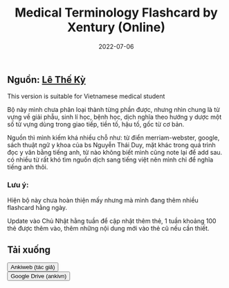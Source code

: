 ﻿---
title: Medical Terminology Flashcard by Xentury (Online)
slug: medical-terminology-flashcard-xentury-online
date: 2022-07-06
description: Bộ flashcard về thuật ngữ y khoa được biên soạn cho sinh viên y dược Việt Nam, tổng hợp từ nhiều nguồn uy tín (Merriam-Webster, sách Thuật ngữ Y khoa của BS. Nguyễn Thái Duy, v.v.) và được cập nhật hàng tuần.
category: 'Y Dược'
image: https://ankivn.com/img/default-thumbnail.webp
domain: ankivn.com
keywords:
  - ankivn
  - medical
  - deck
  - medical terminology
  - từ vựng y khoa
tags:
  - deck
  - medical
---

<!--truncate-->

## Nguồn: [Lê Thế Kỳ](https://www.facebook.com/groups/ankivocabulary/posts/1036350097124647/)

This version is suitable for Vietnamese medical student

Bộ này mình chưa phân loại thành từng phần được, nhưng nhìn chung là từ vựng về giải phẫu, sinh lí học, bệnh học, dịch nghĩa theo hướng y dược một số từ vựng dùng trong giao tiếp, tiền tố, hậu tố, gốc từ cơ bản.

Nguồn thì mình kiếm khá nhiều chỗ như: từ điển merriam-webster, google, sách thuật ngữ y khoa của bs Nguyễn Thái Duy, mặt khác trong quá trình đọc y văn bằng tiếng anh, từ nào không biết mình cũng note lại để add sau. có nhiều từ rất khó tìm nguồn dịch sang tiếng việt nên mình chỉ để nghĩa tiếng anh thôi.

### Lưu ý:

Hiện bộ này chưa hoàn thiện mấy nhưng mà mình đang thêm nhiều flashcard hằng ngày.

Update vào Chủ Nhật hằng tuần để cập nhật thêm thẻ, 1 tuần khoảng 100 thẻ được thêm vào, thêm những nội dung mới vào thẻ cũ nếu cần thiết.

## Tải xuống

<div style={{display: 'flex', justifyContent: 'left', gap: '20px'}}> <a href="https://ankiweb.net/shared/info/818116619"> <button class="buttonPrimary" type="button">Ankiweb (tác giả)</button> </a> </div>

<div style={{display: 'flex', justifyContent: 'left', gap: '20px'}}> <a href="https://drive.google.com/file/d/1XWn5GPa2OUFlSHnycUM3fRtricJ9SFPC/view?usp=drive_link"> <button class="buttonPrimary" type="button">Google Drive (ankivn)</button> </a> </div>
